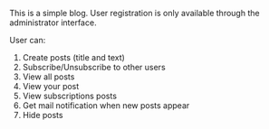 This is a simple blog.
User registration is only available through the administrator interface.

User can:

1. Create posts (title and text)
2. Subscribe/Unsubscribe to other users
3. View all posts
4. View your post
5. View subscriptions posts
6. Get mail notification when new posts appear
7. Hide posts